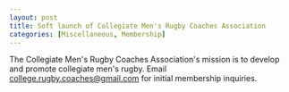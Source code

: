 ```yaml
---
layout: post
title: Soft launch of Collegiate Men's Rugby Coaches Association
categories: [Miscellaneous, Membership]
---
```


The Collegiate Men's Rugby Coaches Association's mission is to develop and promote collegiate men's rugby. Email college.rugby.coaches@gmail.com for initial membership inquiries.
